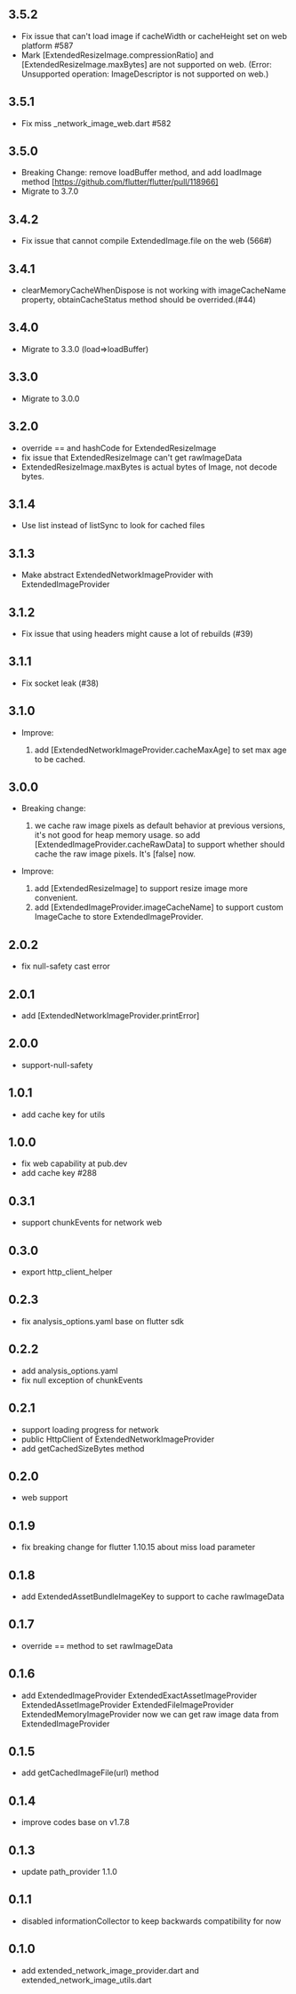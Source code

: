 ## 3.5.2

* Fix issue that can't load image if cacheWidth or cacheHeight set on web platform #587
* Mark [ExtendedResizeImage.compressionRatio] and [ExtendedResizeImage.maxBytes] are not supported on web. (Error: Unsupported operation: ImageDescriptor is not supported on web.)

## 3.5.1

* Fix miss _network_image_web.dart #582

## 3.5.0

* Breaking Change: remove loadBuffer method, and add loadImage method [https://github.com/flutter/flutter/pull/118966]
* Migrate to 3.7.0

## 3.4.2

* Fix issue that cannot compile ExtendedImage.file on the web (566#)

## 3.4.1

* clearMemoryCacheWhenDispose is not working with imageCacheName property, obtainCacheStatus method should be overrided.(#44)

## 3.4.0

* Migrate to 3.3.0 (load=>loadBuffer)

## 3.3.0

* Migrate to 3.0.0

## 3.2.0

* override == and hashCode for ExtendedResizeImage
* fix issue that ExtendedResizeImage can't get rawImageData 
* ExtendedResizeImage.maxBytes is actual bytes of Image, not decode bytes.

## 3.1.4

* Use list instead of listSync to look for cached files

## 3.1.3

* Make abstract ExtendedNetworkImageProvider with ExtendedImageProvider

## 3.1.2

* Fix issue that using headers might cause a lot of rebuilds (#39)

## 3.1.1

* Fix socket leak (#38)

## 3.1.0

* Improve:

  1. add [ExtendedNetworkImageProvider.cacheMaxAge] to set max age to be cached.

## 3.0.0

* Breaking change:

  1. we cache raw image pixels as default behavior at previous versions, it's not good for heap memory usage. so add [ExtendedImageProvider.cacheRawData] to support whether should cache the raw image pixels. It's [false] now.

* Improve:

  1. add [ExtendedResizeImage] to support resize image more convenient.
  2. add [ExtendedImageProvider.imageCacheName] to support custom ImageCache to store ExtendedImageProvider.
## 2.0.2

* fix null-safety cast error
## 2.0.1

* add [ExtendedNetworkImageProvider.printError]

## 2.0.0

* support-null-safety
## 1.0.1

* add cache key for utils

## 1.0.0

* fix web capability at pub.dev
* add cache key #288

## 0.3.1

* support chunkEvents for network web
## 0.3.0

* export http_client_helper

## 0.2.3

* fix analysis_options.yaml base on flutter sdk

## 0.2.2

* add analysis_options.yaml
* fix null exception of chunkEvents

## 0.2.1

* support loading progress for network
* public HttpClient of ExtendedNetworkImageProvider
* add getCachedSizeBytes method

## 0.2.0

* web support

## 0.1.9

* fix breaking change for flutter 1.10.15 about miss load parameter

## 0.1.8

* add ExtendedAssetBundleImageKey to support to cache rawImageData

## 0.1.7

* override == method to set rawImageData

## 0.1.6

* add ExtendedImageProvider
      ExtendedExactAssetImageProvider
      ExtendedAssetImageProvider
      ExtendedFileImageProvider
      ExtendedMemoryImageProvider
  now we can get raw image data from ExtendedImageProvider

## 0.1.5

* add getCachedImageFile(url) method

## 0.1.4

* improve codes base on v1.7.8

## 0.1.3

* update path_provider 1.1.0

## 0.1.1

* disabled informationCollector to keep backwards compatibility for now

## 0.1.0

* add extended_network_image_provider.dart and extended_network_image_utils.dart

